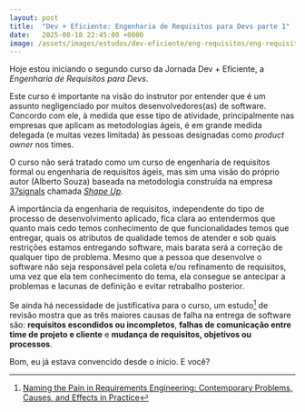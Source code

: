 ```yaml
---
layout: post
title:  "Dev + Eficiente: Engenharia de Requisitos para Devs parte 1"
date:   2025-08-18 22:45:00 +0000
image: /assets/images/estudos/dev-eficiente/eng-requisitos/eng-requisitos-parte1-cover.jpg
---
```

Hoje estou iniciando o segundo curso da Jornada Dev + Eficiente, a *Engenharia de Requisitos para Devs*. 

Este curso é importante na visão do instrutor por entender que é um assunto negligenciado por muitos desenvolvedores(as) de software. Concordo com ele, à medida que esse tipo de atividade, principalmente nas empresas que aplicam as metodologias ágeis, é em grande medida delegada (e muitas vezes limitada) às pessoas designadas como *product owner* nos times.

O curso não será tratado como um curso de engenharia de requisitos formal ou engenharia de requisitos ágeis, mas sim uma visão do próprio autor (Alberto Souza) baseada na metodologia construída na empresa [37signals](https://37signals.com/) chamada [*Shape Up*](https://basecamp.com/shapeup).

A importância da engenharia de requisitos, independente do tipo de processo de desenvolvimento aplicado, fica clara ao entendermos que quanto mais cedo temos conhecimento de que funcionalidades temos que entregar, quais os atributos de qualidade temos de atender e sob quais restrições estamos entregando software, mais barata será a correção de qualquer tipo de problema. Mesmo que a pessoa que desenvolve o software não seja responsável pela coleta e/ou refinamento de requisitos, uma vez que ela tem conhecimento do tema, ela consegue se antecipar a problemas e lacunas de definição e evitar retrabalho posterior.

Se ainda há necessidade de justificativa para o curso, um estudo[^1] de revisão mostra que as três maiores causas de falha na entrega de software são: **requisitos escondidos ou incompletos**, **falhas de comunicação entre time de projeto e cliente** e **mudança de requisitos, objetivos ou processos**.

Bom, eu já estava convencido desde o início. E você?

[^1]: [Naming the Pain in Requirements Engineering: Contemporary Problems, Causes, and Effects in Practice](https://arxiv.org/pdf/1611.10288)